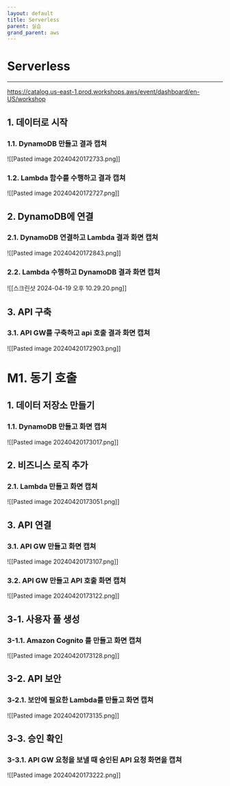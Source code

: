```yaml
---
layout: default
title: Serverless
parent: 실습
grand_parent: aws
---
```

# Serverless
---

https://catalog.us-east-1.prod.workshops.aws/event/dashboard/en-US/workshop


## 1. 데이터로 시작

### 1.1. DynamoDB 만들고 결과 캡쳐
![[Pasted image 20240420172733.png]]
### 1.2. Lambda 함수를 수행하고 결과 캡쳐
![[Pasted image 20240420172727.png]]
## 2. DynamoDB에 연결

### 2.1. DynamoDB 연결하고 Lambda 결과 화면 캡쳐
![[Pasted image 20240420172843.png]]
### 2.2. Lambda 수행하고 DynamoDB 결과 화면 캡쳐
![[스크린샷 2024-04-19 오후 10.29.20.png]]
## 3. API 구축

### 3.1. API GW를 구축하고 api 호출 결과 화면 캡쳐
![[Pasted image 20240420172903.png]]

# M1. 동기 호출

## 1. 데이터 저장소 만들기

### 1.1. DynamoDB 만들고 화면 캡쳐
![[Pasted image 20240420173017.png]]
## 2. 비즈니스 로직 추가

### 2.1. Lambda 만들고 화면 캡쳐
![[Pasted image 20240420173051.png]]


## 3. API 연결

### 3.1. API GW 만들고 화면 캡쳐
![[Pasted image 20240420173107.png]]

### 3.2. API GW 만들고 API 호출 화면 캡쳐
![[Pasted image 20240420173122.png]]

## 3-1. 사용자 풀 생성

### 3-1.1. Amazon Cognito 를 만들고 화면 캡쳐
![[Pasted image 20240420173128.png]]
## 3-2. API 보안

### 3-2.1. 보안에 필요한 Lambda를 만들고 화면 캡쳐
![[Pasted image 20240420173135.png]]
## 3-3. 승인 확인

### 3-3.1. API GW 요청을 보낼 때 승인된 API 요청 화면을 캡쳐
![[Pasted image 20240420173222.png]]
